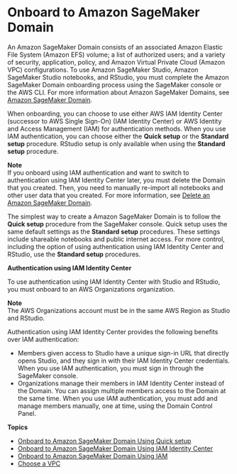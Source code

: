 # Onboard to Amazon SageMaker Domain<a name="gs-studio-onboard"></a>

An Amazon SageMaker Domain consists of an associated Amazon Elastic File System \(Amazon EFS\) volume; a list of authorized users; and a variety of security, application, policy, and Amazon Virtual Private Cloud \(Amazon VPC\) configurations\. To use Amazon SageMaker Studio, Amazon SageMaker Studio notebooks, and RStudio, you must complete the Amazon SageMaker Domain onboarding process using the SageMaker console or the AWS CLI\. For more information about Amazon SageMaker Domains, see [Amazon SageMaker Domain](sm-domain.md)\.

When onboarding, you can choose to use either AWS IAM Identity Center \(successor to AWS Single Sign\-On\) \(IAM Identity Center\) or AWS Identity and Access Management \(IAM\) for authentication methods\. When you use IAM authentication, you can choose either the **Quick setup** or the **Standard setup** procedure\. RStudio setup is only available when using the **Standard setup** procedure\.

**Note**  
If you onboard using IAM authentication and want to switch to authentication using IAM Identity Center later, you must delete the Domain that you created\. Then, you need to manually re\-import all notebooks and other user data that you created\. For more information, see [Delete an Amazon SageMaker Domain](gs-studio-delete-domain.md)\.

The simplest way to create a Amazon SageMaker Domain is to follow the **Quick setup** procedure from the SageMaker console\. Quick setup uses the same default settings as the **Standard setup** procedures\. These settings include shareable notebooks and public internet access\. For more control, including the option of using authentication using IAM Identity Center and RStudio, use the **Standard setup** procedures\.

**Authentication using IAM Identity Center**

To use authentication using IAM Identity Center with Studio and RStudio, you must onboard to an AWS Organizations organization\.

**Note**  
The AWS Organizations account must be in the same AWS Region as Studio and RStudio\.

Authentication using IAM Identity Center provides the following benefits over IAM authentication:
+ Members given access to Studio have a unique sign\-in URL that directly opens Studio, and they sign in with their IAM Identity Center credentials\. When you use IAM authentication, you must sign in through the SageMaker console\.
+ Organizations manage their members in IAM Identity Center instead of the Domain\. You can assign multiple members access to the Domain at the same time\. When you use IAM authentication, you must add and manage members manually, one at time, using the Domain Control Panel\. 

**Topics**
+ [Onboard to Amazon SageMaker Domain Using Quick setup](onboard-quick-start.md)
+ [Onboard to Amazon SageMaker Domain Using IAM Identity Center](onboard-sso-users.md)
+ [Onboard to Amazon SageMaker Domain Using IAM](onboard-iam.md)
+ [Choose a VPC](onboard-vpc.md)